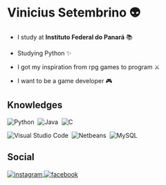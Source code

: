 # Vinicius Setembrino 👽
* I study at **Instituto Federal do Panará** 📚

* Studying Python ✨

* I got my inspiration from rpg games to program ⚔

* I want to be a game developer 🎮

## Knowledges

![Python](https://img.shields.io/badge/-Python-05122A?style=flat&logo=python)&nbsp;
![Java](https://img.shields.io/badge/-Java-05122A?style=flat&logo=java)&nbsp;
![C](https://img.shields.io/badge/-C-05122A?style=flat&logo=C)&nbsp;

![Visual Studio Code](https://img.shields.io/badge/-Visual%20Studio%20Code-05122A?style=flat&logo=visual-studio-code&logoColor=007ACC)&nbsp;
![Netbeans](https://img.shields.io/badge/-Netbeans-05122A?style=flat&logo=apachenetbeanside&logoColor=blue)&nbsp;
![MySQL](https://img.shields.io/badge/-MySQL-05122A?style=flat&logo=mysql)&nbsp;

## Social

<a href="https://www.instagram.com/vinicius_setembrino" target="_blank">
 <img align="center" src="https://img.shields.io/badge/-vinicius_ setembrino-05122A?style=flat&logo=instagram" alt="instagram"/>
</a>
<a href="https://www.facebook.com/vinicius.setembrinodaluz" target="_blank">
 <img align="center" src="https://img.shields.io/badge/-ViniciusSetembrino-05122A?style=flat&logo=facebook" alt="facebook"/>
</a>
